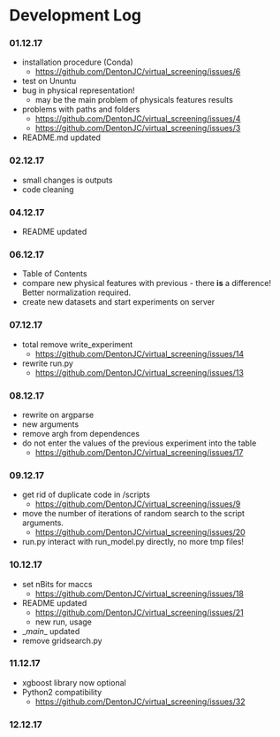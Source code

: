 # Development Log
### 01.12.17
- installation procedure (Conda)
  - https://github.com/DentonJC/virtual_screening/issues/6
- test on Ununtu
- bug in physical representation!
  - may be the main problem of physicals features results
- problems with paths and folders
  - https://github.com/DentonJC/virtual_screening/issues/4
  - https://github.com/DentonJC/virtual_screening/issues/3
- README.md updated

### 02.12.17
- small changes is outputs
- code cleaning

### 04.12.17
- README updated

### 06.12.17
- Table of Contents
- compare new physical features with previous - there <b>is</b> a difference! Better normalization required.
- create new datasets and start experiments on server

### 07.12.17
- total remove write_experiment
  - https://github.com/DentonJC/virtual_screening/issues/14
- rewrite run.py
  - https://github.com/DentonJC/virtual_screening/issues/13

### 08.12.17
- rewrite on argparse
- new arguments
- remove argh from dependences
- do not enter the values of the previous experiment into the table
  - https://github.com/DentonJC/virtual_screening/issues/17

### 09.12.17
- get rid of duplicate code in /scripts
  - https://github.com/DentonJC/virtual_screening/issues/9
- move the number of iterations of random search to the script arguments.
  - https://github.com/DentonJC/virtual_screening/issues/20
- run.py interact with run_model.py directly, no more tmp files!

### 10.12.17
- set nBits for maccs
  - https://github.com/DentonJC/virtual_screening/issues/18
- README updated
  - https://github.com/DentonJC/virtual_screening/issues/21
  - new run, usage
- \__main__ updated
- remove gridsearch.py

### 11.12.17
- xgboost library now optional
- Python2 compatibility
  - https://github.com/DentonJC/virtual_screening/issues/32

### 12.12.17
